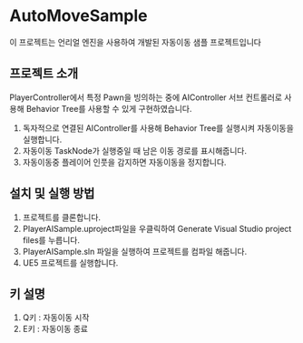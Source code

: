# AutoMoveSample

이 프로젝트는 언리얼 엔진을 사용하여 개발된 자동이동 샘플 프로젝트입니다


## 프로젝트 소개

PlayerController에서 특정 Pawn을 빙의하는 중에 AIController 서브 컨트롤러로 사용해 Behavior Tree를 사용할 수 있게 구현하였습니다.

1. 독자적으로 연결된 AIController를 사용해 Behavior Tree를 실행시켜 자동이동을 실행합니다.
2. 자동이동 TaskNode가 실행중일 때 남은 이동 경로를 표시해줍니다.
3. 자동이동중 플레이어 인풋을 감지하면 자동이동을 정지합니다.

## 설치 및 실행 방법
1. 프로젝트를 클론합니다.
2. PlayerAISample.uproject파일을 우클릭하여 Generate Visual Studio project files를 누릅니다.
3. PlayerAISample.sln 파일을 실행하여 프로젝트를 컴파일 해줍니다. 
4. UE5 프로젝트를 실행합니다.

## 키 설명
1. Q키 : 자동이동 시작
2. E키 : 자동이동 종료
